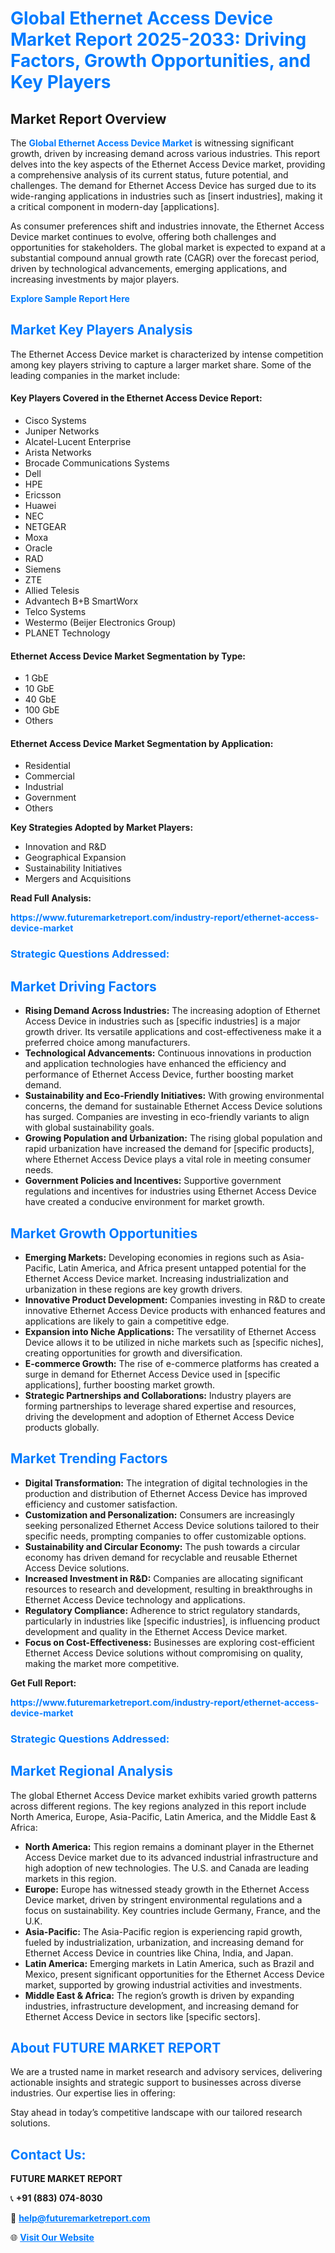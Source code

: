 <h1 style="color: #007BFF;">Global Ethernet Access Device Market Report 2025-2033: Driving Factors, Growth Opportunities, and Key Players</h1>

<section id="overview">
<h2>Market Report Overview</h2>
<p>The <a href="https://www.futuremarketreport.com/industry-report/ethernet-access-device-market" style="color: #007BFF; text-decoration: none;"><strong>Global Ethernet Access Device Market</strong></a> is witnessing significant growth, driven by increasing demand across various industries. This report delves into the key aspects of the Ethernet Access Device market, providing a comprehensive analysis of its current status, future potential, and challenges. The demand for Ethernet Access Device has surged due to its wide-ranging applications in industries such as [insert industries], making it a critical component in modern-day [applications].</p>
<p>As consumer preferences shift and industries innovate, the Ethernet Access Device market continues to evolve, offering both challenges and opportunities for stakeholders. The global market is expected to expand at a substantial compound annual growth rate (CAGR) over the forecast period, driven by technological advancements, emerging applications, and increasing investments by major players.</p>
</section>

<section id="overview">
<p><a href="https://www.futuremarketreport.com/request-sample/reportId=62918" style="color: #007BFF; text-decoration: none;"><strong>Explore Sample Report Here</strong></a></p>
</section>

<section id="key-players">
<h2 style="color: #007BFF;">Market Key Players Analysis</h2>
<p>The Ethernet Access Device market is characterized by intense competition among key players striving to capture a larger market share. Some of the leading companies in the market include:</p>
<h4>Key Players Covered in the Ethernet Access Device Report:</h4>
<ul><li>Cisco Systems</li><li>Juniper Networks</li><li>Alcatel-Lucent Enterprise</li><li>Arista Networks</li><li>Brocade Communications Systems</li><li>Dell</li><li>HPE</li><li>Ericsson</li><li>Huawei</li><li>NEC</li><li>NETGEAR</li><li>Moxa</li><li>Oracle</li><li>RAD</li><li>Siemens</li><li>ZTE</li><li>Allied Telesis</li><li>Advantech B+B SmartWorx</li><li>Telco Systems</li><li>Westermo (Beijer Electronics Group)</li><li>PLANET Technology</li></ul>
<h4>Ethernet Access Device Market Segmentation by Type:</h4>
<ul><li>1 GbE</li><li>10 GbE</li><li>40 GbE</li><li>100 GbE</li><li>Others</li></ul>

<h4>Ethernet Access Device Market Segmentation by Application:</h4>
<ul><li>Residential</li><li>Commercial</li><li>Industrial</li><li>Government</li><li>Others</li></ul>
<p><strong>Key Strategies Adopted by Market Players:</strong></p>
<ul>
<li>Innovation and R&D</li>
<li>Geographical Expansion</li>
<li>Sustainability Initiatives</li>
<li>Mergers and Acquisitions</li>
</ul>
</section>

<section>
<p><strong>Read Full Analysis: </strong></p><a href="https://www.futuremarketreport.com/industry-report/ethernet-access-device-market" style="color: #007BFF; text-decoration: none;"><strong>https://www.futuremarketreport.com/industry-report/ethernet-access-device-market</strong></a>
<h3 style="color: #007BFF;">Strategic Questions Addressed:</h3>
</section>

<section id="driving-factors">
<h2 style="color: #007BFF;">Market Driving Factors</h2>
<ul>
<li><strong>Rising Demand Across Industries:</strong> The increasing adoption of Ethernet Access Device in industries such as [specific industries] is a major growth driver. Its versatile applications and cost-effectiveness make it a preferred choice among manufacturers.</li>
<li><strong>Technological Advancements:</strong> Continuous innovations in production and application technologies have enhanced the efficiency and performance of Ethernet Access Device, further boosting market demand.</li>
<li><strong>Sustainability and Eco-Friendly Initiatives:</strong> With growing environmental concerns, the demand for sustainable Ethernet Access Device solutions has surged. Companies are investing in eco-friendly variants to align with global sustainability goals.</li>
<li><strong>Growing Population and Urbanization:</strong> The rising global population and rapid urbanization have increased the demand for [specific products], where Ethernet Access Device plays a vital role in meeting consumer needs.</li>
<li><strong>Government Policies and Incentives:</strong> Supportive government regulations and incentives for industries using Ethernet Access Device have created a conducive environment for market growth.</li>
</ul>
</section>

<section id="growth-opportunities">
<h2 style="color: #007BFF;">Market Growth Opportunities</h2>
<ul>
<li><strong>Emerging Markets:</strong> Developing economies in regions such as Asia-Pacific, Latin America, and Africa present untapped potential for the Ethernet Access Device market. Increasing industrialization and urbanization in these regions are key growth drivers.</li>
<li><strong>Innovative Product Development:</strong> Companies investing in R&D to create innovative Ethernet Access Device products with enhanced features and applications are likely to gain a competitive edge.</li>
<li><strong>Expansion into Niche Applications:</strong> The versatility of Ethernet Access Device allows it to be utilized in niche markets such as [specific niches], creating opportunities for growth and diversification.</li>
<li><strong>E-commerce Growth:</strong> The rise of e-commerce platforms has created a surge in demand for Ethernet Access Device used in [specific applications], further boosting market growth.</li>
<li><strong>Strategic Partnerships and Collaborations:</strong> Industry players are forming partnerships to leverage shared expertise and resources, driving the development and adoption of Ethernet Access Device products globally.</li>
</ul>
</section>

<section id="trending-factors">
<h2 style="color: #007BFF;">Market Trending Factors</h2>
<ul>
<li><strong>Digital Transformation:</strong> The integration of digital technologies in the production and distribution of Ethernet Access Device has improved efficiency and customer satisfaction.</li>
<li><strong>Customization and Personalization:</strong> Consumers are increasingly seeking personalized Ethernet Access Device solutions tailored to their specific needs, prompting companies to offer customizable options.</li>
<li><strong>Sustainability and Circular Economy:</strong> The push towards a circular economy has driven demand for recyclable and reusable Ethernet Access Device solutions.</li>
<li><strong>Increased Investment in R&D:</strong> Companies are allocating significant resources to research and development, resulting in breakthroughs in Ethernet Access Device technology and applications.</li>
<li><strong>Regulatory Compliance:</strong> Adherence to strict regulatory standards, particularly in industries like [specific industries], is influencing product development and quality in the Ethernet Access Device market.</li>
<li><strong>Focus on Cost-Effectiveness:</strong> Businesses are exploring cost-efficient Ethernet Access Device solutions without compromising on quality, making the market more competitive.</li>
</ul>
</section>

<section>
<p><strong>Get Full Report: </strong></p><a href="https://www.futuremarketreport.com/industry-report/ethernet-access-device-market" style="color: #007BFF; text-decoration: none;"><strong>https://www.futuremarketreport.com/industry-report/ethernet-access-device-market</strong></a>
<h3 style="color: #007BFF;">Strategic Questions Addressed:</h3>
</section>


<section id="regional-analysis">
<h2 style="color: #007BFF;">Market Regional Analysis</h2>
<p>The global Ethernet Access Device market exhibits varied growth patterns across different regions. The key regions analyzed in this report include North America, Europe, Asia-Pacific, Latin America, and the Middle East & Africa:</p>
<ul>
<li><strong>North America:</strong> This region remains a dominant player in the Ethernet Access Device market due to its advanced industrial infrastructure and high adoption of new technologies. The U.S. and Canada are leading markets in this region.</li>
<li><strong>Europe:</strong> Europe has witnessed steady growth in the Ethernet Access Device market, driven by stringent environmental regulations and a focus on sustainability. Key countries include Germany, France, and the U.K.</li>
<li><strong>Asia-Pacific:</strong> The Asia-Pacific region is experiencing rapid growth, fueled by industrialization, urbanization, and increasing demand for Ethernet Access Device in countries like China, India, and Japan.</li>
<li><strong>Latin America:</strong> Emerging markets in Latin America, such as Brazil and Mexico, present significant opportunities for the Ethernet Access Device market, supported by growing industrial activities and investments.</li>
<li><strong>Middle East & Africa:</strong> The region’s growth is driven by expanding industries, infrastructure development, and increasing demand for Ethernet Access Device in sectors like [specific sectors].</li>
</ul>
</section>

<footer>
<h2 style="color: #007BFF;">About FUTURE MARKET REPORT</h2>
<p>We are a trusted name in market research and advisory services, delivering actionable insights and strategic support to businesses across diverse industries. Our expertise lies in offering:</p>

<p>Stay ahead in today’s competitive landscape with our tailored research solutions.</p>

<h2 style="color: #007BFF;">Contact Us:</h2>
<p><strong>FUTURE MARKET REPORT</strong></p>
<p>📞 <strong>+91 (883) 074-8030</strong></p>
<p>📧 <strong><a href="mailto:help@futuremarketreport.com" style="color: #007BFF;">help@futuremarketreport.com</a></strong></p>
<p>🌐 <strong><a href="https://www.futuremarketreport.com/" style="color: #007BFF;">Visit Our Website</a></strong></p>
</footer>